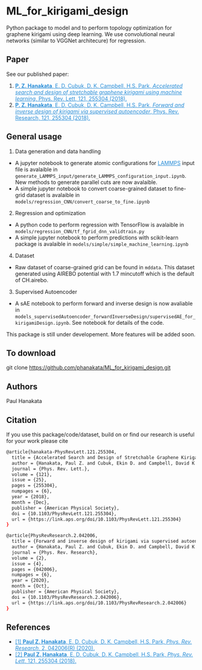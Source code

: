 # ML_for_kirigami_design
Python package to model and to perform topology optimization for graphene kirigami using deep learning. We use convolutional neural networks (similar to VGGNet architecure) for regression. 

## Paper 
See our published paper: 
1. <a href="https://journals.aps.org/prl/abstract/10.1103/PhysRevLett.121.255304" style="color:#268cd7
"> **P. Z. Hanakata**, E. D. Cubuk, D. K. Campbell, H.S. Park, *Accelerated search and design of stretchable graphene kirigami using machine learning*, Phys. Rev. Lett, 121, 255304  (2018).</a>
2. <a href="https://journals.aps.org/prresearch/abstract/10.1103/PhysRevResearch.2.042006" style="color:#268cd7
"> **P. Z. Hanakata**, E. D. Cubuk, D. K. Campbell, H.S. Park, *Forward and inverse design of kirigami via supervised autoencoder*, Phys. Rev. Research, 121, 255304  (2018).</a>


## General usage 


1. Data generation and data handling 
* A jupyter notebook to generate atomic configurations for <a href="https://lammps.sandia.gov/" style="color:#268cd7
">LAMMPS</a> input file is avalaible in `generate_LAMMPS_input/generate_LAMMPS_configuration_input.ipynb`. New methods to generate parallel cuts are now avalaible. 
* A simple jupyter notebook to convert coarse-grained dataset to fine-grid dataset is avalaible in `models/regression_CNN/convert_coarse_to_fine.ipynb`

2. Regression and optimization 
* A python code to perform regression with TensorFlow is avalaible in `models/regression_CNN/tf_fgrid_dnn_validtrain.py`
* A simple jupyter notebook to perform predictions with scikit-learn package is avalaible in `models/simple/simple_machine_learning.ipynb`


4. Dataset 
* Raw dataset of coarse-grained grid can be found in `mddata`. This dataset generated using AIREBO potential with 1.7 mincutoff which is the default of CH.airebo.

3.  Supervised Autoencoder 
* A sAE notebook to perform forward and inverse design is now avaliable in `models_supervisedAutoencoder_forwardInverseDesign/supervisedAE_for_kirigamiDesign.ipynb`. See notebook for details of the code. 


This package is still under developement. More features will be added soon.

## To download 
git clone https://github.com/phanakata/ML_for_kirigami_design.git

## Authors
Paul Hanakata

## Citation

If you use this package/code/dataset, build on  or find our research is useful for your work please cite 
```bash
@article{hanakata-PhysRevLett.121.255304,
  title = {Accelerated Search and Design of Stretchable Graphene Kirigami Using Machine Learning},
  author = {Hanakata, Paul Z. and Cubuk, Ekin D. and Campbell, David K. and Park, Harold S.},
  journal = {Phys. Rev. Lett.},
  volume = {121},
  issue = {25},
  pages = {255304},
  numpages = {6},
  year = {2018},
  month = {Dec},
  publisher = {American Physical Society},
  doi = {10.1103/PhysRevLett.121.255304},
  url = {https://link.aps.org/doi/10.1103/PhysRevLett.121.255304}
}
```
```bash
@article{PhysRevResearch.2.042006,
  title = {Forward and inverse design of kirigami via supervised autoencoder},
  author = {Hanakata, Paul Z. and Cubuk, Ekin D. and Campbell, David K. and Park, Harold S.},
  journal = {Phys. Rev. Research},
  volume = {2},
  issue = {4},
  pages = {042006},
  numpages = {6},
  year = {2020},
  month = {Oct},
  publisher = {American Physical Society},
  doi = {10.1103/PhysRevResearch.2.042006},
  url = {https://link.aps.org/doi/10.1103/PhysRevResearch.2.042006}
}
```
## References
* <a href="https://journals.aps.org/prresearch/abstract/10.1103/PhysRevResearch.2.042006" style="color:#268cd7">[1] **Paul Z. Hanakata**, E. D. Cubuk, D. K. Campbell, H.S. Park, *Phys. Rev. Research*, 2, 042006(R) (2020).</a>
* <a href="https://journals.aps.org/prl/abstract/10.1103/PhysRevLett.121.255304" style="color:#268cd7">[2] **Paul Z. Hanakata**, E. D. Cubuk, D. K. Campbell, H.S. Park, *Phys. Rev. Lett*, 121, 255304  (2018).</a>

